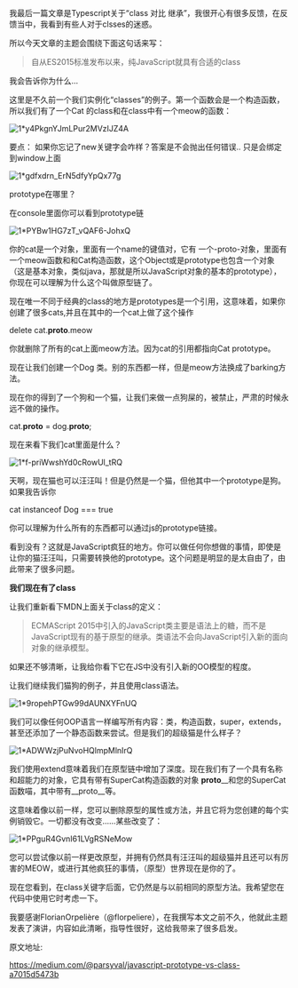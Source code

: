 我最后一篇文章是Typescript关于“class 对比 继承”，我很开心有很多反馈，在反馈当中，我看到有些人对于clsses的迷惑。

所以今天文章的主题会围绕下面这句话来写：

> 自从ES2015标准发布以来，纯JavaScript就具有合适的class



我会告诉你为什么...



这里是不久前一个我们实例化“classes”的例子。第一个函数会是一个构造函数，所以我们有了一个Cat 的class和在class中有一个meow的函数：

![1*y4PkgnYJmLPur2MVzIJZ4A](https://miro.medium.com/max/1614/1*y4PkgnYJmLPur2MVzIJZ4A.jpeg)



要点： 如果你忘记了new关键字会咋样？答案是不会抛出任何错误.. 只是会绑定到window上面

![1*gdfxdrn_ErN5dfyYpQx77g](https://miro.medium.com/max/1258/1*gdfxdrn_ErN5dfyYpQx77g.jpeg)

prototype在哪里？

在console里面你可以看到prototype链 

![1*PYBw1HG7zT_vQAF6-JohxQ](https://miro.medium.com/max/1302/1*PYBw1HG7zT_vQAF6-JohxQ.jpeg)

你的cat是一个对象，里面有一个name的键值对，它有 一个-proto-对象，里面有一个meow函数和和Cat构造函数，这个Object或是prototype也包含一个对象（这是基本对象，类似java，那就是所以JavaScript对象的基本的prototype），你现在可以理解为什么这个叫做原型链了。

现在唯一不同于经典的class的地方是prototypes是一个引用，这意味着，如果你创建了很多cats,并且在其中的一个cat上做了这个操作

delete cat.__proto__.meow



你就删除了所有的cat上面meow方法。因为cat的引用都指向Cat prototype。



现在让我们创建一个Dog 类。别的东西都一样，但是meow方法换成了barking方法。



现在你的得到了一个狗和一个猫，让我们来做一点狗屎的，被禁止，严肃的时候永远不做的操作。

cat.__proto__ = dog.__proto__;

现在来看下我们cat里面是什么？



![1*f-priWwshYd0cRowUl_tRQ](https://miro.medium.com/max/1268/1*f-priWwshYd0cRowUl_tRQ.jpeg)

天啊，现在猫也可以汪汪叫！但是仍然是一个猫，但他其中一个prototype是狗。如果我告诉你

cat instanceof Dog === true

你可以理解为什么所有的东西都可以通过js的prototype链接。



看到没有？这就是JavaScript疯狂的地方。你可以做任何你想做的事情，即使是让你的猫汪汪叫，只需要转换他的prototype。这个问题是明显的是太自由了，由此带来了很多问题。



**我们现在有了class**

让我们重新看下MDN上面关于class的定义：

> ECMAScript 2015中引入的JavaScript类主要是语法上的糖，而不是JavaScript现有的基于原型的继承。类语法不会向JavaScript引入新的面向对象的继承模型。



如果还不够清晰，让我给你看下它在JS中没有引入新的OO模型的程度。



让我们继续我们猫狗的例子，并且使用class语法。



![1*9ropehPTGw99dAUNXYFnUQ](https://miro.medium.com/max/1854/1*9ropehPTGw99dAUNXYFnUQ.jpeg)

我们可以像任何OOP语言一样编写所有内容：类，构造函数，super，extends，甚至还添加了一个静态函数来尝试。但是我们的超级猫是什么样子？

![1*ADWWzjPuNvoHQlmpMlnIrQ](https://miro.medium.com/max/1678/1*ADWWzjPuNvoHQlmpMlnIrQ.jpeg)

我们使用extend意味着我们在原型链中增加了深度。现在我们有了一个具有名称和超能力的对象，它具有带有SuperCat构造函数的对象 **__proto__**__和您的SuperCat函数喵，其中带有__proto__等。

这意味着像以前一样，您可以删除原型的属性或方法，并且它将为您创建的每个实例销毁它。一切都没有改变……某些改变了：

![1*PPguR4GvnI61LVgRSNeMow](https://miro.medium.com/max/2066/1*PPguR4GvnI61LVgRSNeMow.jpeg)

您可以尝试像以前一样更改原型，并拥有仍然具有汪汪叫的超级猫并且还可以有厉害的MEOW，或进行其他疯狂的事情，（原型）世界现在是你的了。



现在您看到，在class关键字后面，它仍然是与以前相同的原型方法。我希望您在代码中使用它时考虑一下。

我要感谢FlorianOrpelière（@florpeliere），在我撰写本文之前不久，他就此主题发表了演讲，内容如此清晰，指导性很好，这给我带来了很多启发。



原文地址:

https://medium.com/@parsyval/javascript-prototype-vs-class-a7015d5473b

